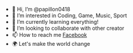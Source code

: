 - 👋 Hi, I’m @papillon0418
- 👀 I’m interested in Coding, Game, Music, Sport
- 🌱 I’m currently learning everything!
- 💞️ I’m looking to collaborate with other creator
- 📫 How to reach me [Facebook](https://www.facebook.com/first.fiesta99)
- 🌍 Let's make the world change
<!---
visalcoolcool/visalcoolcool is a ✨ special ✨ repository because its `README.md` (this file) appears on your GitHub profile.
You can click the Preview link to take a look at your changes.
--->
